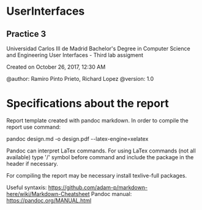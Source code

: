 # UserInterfaces

## Practice 3

Universidad Carlos III de Madrid
Bachelor's Degree in Computer Science and Engineering
User Interfaces - Third lab assigment

Created on October 26, 2017, 12:30 AM

@author: Ramiro Pinto Prieto, Richard Lopez
@version: 1.0


# Specifications about the report

Report template created with pandoc markdown. In order to compile the report use command:

pandoc design.md -o design.pdf --latex-engine=xelatex

Pandoc can interpret LaTex commands. For using LaTex commands (not all available) type '/' symbol before command and include the package in the header if necessary.

For compiling the report may be necessary install texlive-full packages.

Useful syntaxis: https://github.com/adam-p/markdown-here/wiki/Markdown-Cheatsheet
Pandoc manual: https://pandoc.org/MANUAL.html

